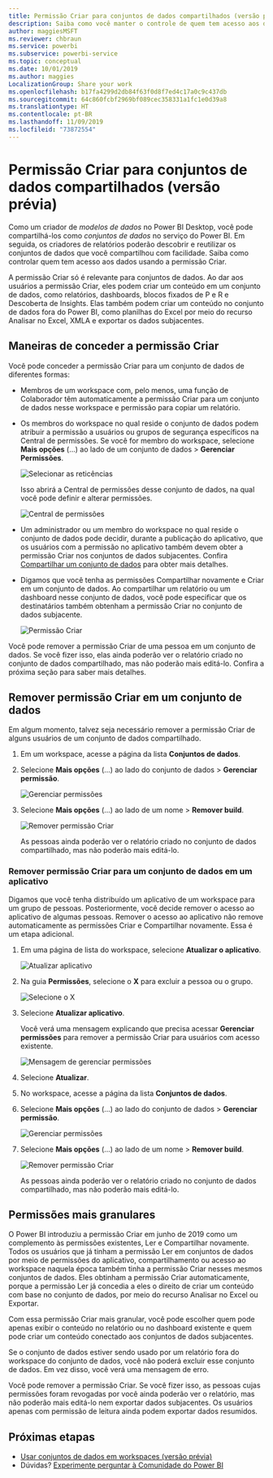 ```yaml
---
title: Permissão Criar para conjuntos de dados compartilhados (versão prévia)
description: Saiba como você manter o controle de quem tem acesso aos dados usando a permissão Criar.
author: maggiesMSFT
ms.reviewer: chbraun
ms.service: powerbi
ms.subservice: powerbi-service
ms.topic: conceptual
ms.date: 10/01/2019
ms.author: maggies
LocalizationGroup: Share your work
ms.openlocfilehash: b17fa4299d2db84f63f0d8f7ed4c17a0c9c437db
ms.sourcegitcommit: 64c860fcbf2969bf089cec358331a1fc1e0d39a8
ms.translationtype: HT
ms.contentlocale: pt-BR
ms.lasthandoff: 11/09/2019
ms.locfileid: "73872554"
---
```

# <a name="build-permission-for-shared-datasets-preview"></a>Permissão Criar para conjuntos de dados compartilhados (versão prévia)

Como um criador de *modelos de dados* no Power BI Desktop, você pode compartilhá-los como *conjuntos de dados* no serviço do Power BI. Em seguida, os criadores de relatórios poderão descobrir e reutilizar os conjuntos de dados que você compartilhou com facilidade. Saiba como controlar quem tem acesso aos dados usando a permissão Criar.

A permissão Criar só é relevante para conjuntos de dados. Ao dar aos usuários a permissão Criar, eles podem criar um conteúdo em um conjunto de dados, como relatórios, dashboards, blocos fixados de P e R e Descoberta de Insights. Elas também podem criar um conteúdo no conjunto de dados fora do Power BI, como planilhas do Excel por meio do recurso Analisar no Excel, XMLA e exportar os dados subjacentes.

## <a name="ways-to-give-build-permission"></a>Maneiras de conceder a permissão Criar

Você pode conceder a permissão Criar para um conjunto de dados de diferentes formas:

- Membros de um workspace com, pelo menos, uma função de Colaborador têm automaticamente a permissão Criar para um conjunto de dados nesse workspace e permissão para copiar um relatório.
 
- Os membros do workspace no qual reside o conjunto de dados podem atribuir a permissão a usuários ou grupos de segurança específicos na Central de permissões. Se você for membro do workspace, selecione **Mais opções** (...) ao lado de um conjunto de dados > **Gerenciar Permissões**.

    ![Selecionar as reticências](media/service-datasets-build-permissions/power-bi-dataset-permissions-new-look.png)

    Isso abrirá a Central de permissões desse conjunto de dados, na qual você pode definir e alterar permissões.

    ![Central de permissões](media/service-datasets-build-permissions/power-bi-dataset-remove-permissions-no-callouts.png)

- Um administrador ou um membro do workspace no qual reside o conjunto de dados pode decidir, durante a publicação do aplicativo, que os usuários com a permissão no aplicativo também devem obter a permissão Criar nos conjuntos de dados subjacentes. Confira [Compartilhar um conjunto de dados](service-datasets-share.md) para obter mais detalhes.

- Digamos que você tenha as permissões Compartilhar novamente e Criar em um conjunto de dados. Ao compartilhar um relatório ou um dashboard nesse conjunto de dados, você pode especificar que os destinatários também obtenham a permissão Criar no conjunto de dados subjacente.

    ![Permissão Criar](media/service-datasets-build-permissions/power-bi-share-report-allow-users.png)

Você pode remover a permissão Criar de uma pessoa em um conjunto de dados. Se você fizer isso, elas ainda poderão ver o relatório criado no conjunto de dados compartilhado, mas não poderão mais editá-lo. Confira a próxima seção para saber mais detalhes.

## <a name="remove-build-permission-for-a-dataset"></a>Remover permissão Criar em um conjunto de dados

Em algum momento, talvez seja necessário remover a permissão Criar de alguns usuários de um conjunto de dados compartilhado. 

1. Em um workspace, acesse a página da lista **Conjuntos de dados**. 
1. Selecione **Mais opções** (...) ao lado do conjunto de dados > **Gerenciar permissão**.

    ![Gerenciar permissões](media/service-datasets-build-permissions/power-bi-dataset-permissions-new-look.png)

1. Selecione **Mais opções** (...) ao lado de um nome > **Remover build**.

    ![Remover permissão Criar](media/service-datasets-build-permissions/power-bi-dataset-remove-build-permissions.png)

    As pessoas ainda poderão ver o relatório criado no conjunto de dados compartilhado, mas não poderão mais editá-lo.

### <a name="remove-build-permission-for-a-dataset-in-an-app"></a>Remover permissão Criar para um conjunto de dados em um aplicativo

Digamos que você tenha distribuído um aplicativo de um workspace para um grupo de pessoas. Posteriormente, você decide remover o acesso ao aplicativo de algumas pessoas. Remover o acesso ao aplicativo não remove automaticamente as permissões Criar e Compartilhar novamente. Essa é um etapa adicional. 

1. Em uma página de lista do workspace, selecione **Atualizar o aplicativo**. 

    ![Atualizar aplicativo](media/service-datasets-build-permissions/power-bi-app-update.png)

1. Na guia **Permissões**, selecione o **X** para excluir a pessoa ou o grupo. 

    ![Selecione o X](media/service-datasets-build-permissions/power-bi-app-delete-user.png)
1. Selecione **Atualizar aplicativo**.

    Você verá uma mensagem explicando que precisa acessar **Gerenciar permissões** para remover a permissão Criar para usuários com acesso existente. 

    ![Mensagem de gerenciar permissões](media/service-datasets-build-permissions/power-bi-dataset-app-remove-message.png)

1. Selecione **Atualizar**.

1. No workspace, acesse a página da lista **Conjuntos de dados**. 
1. Selecione **Mais opções** (...) ao lado do conjunto de dados > **Gerenciar permissão**.

    ![Gerenciar permissões](media/service-datasets-build-permissions/power-bi-dataset-permissions-new-look.png)

1. Selecione **Mais opções** (...) ao lado de um nome > **Remover build**.

    ![Remover permissão Criar](media/service-datasets-build-permissions/power-bi-dataset-remove-build-permissions.png)

    As pessoas ainda poderão ver o relatório criado no conjunto de dados compartilhado, mas não poderão mais editá-lo.

## <a name="more-granular-permissions"></a>Permissões mais granulares

O Power BI introduziu a permissão Criar em junho de 2019 como um complemento às permissões existentes, Ler e Compartilhar novamente. Todos os usuários que já tinham a permissão Ler em conjuntos de dados por meio de permissões do aplicativo, compartilhamento ou acesso ao workspace naquela época também tinha a permissão Criar nesses mesmos conjuntos de dados. Eles obtinham a permissão Criar automaticamente, porque a permissão Ler já concedia a eles o direito de criar um conteúdo com base no conjunto de dados, por meio do recurso Analisar no Excel ou Exportar.

Com essa permissão Criar mais granular, você pode escolher quem pode apenas exibir o conteúdo no relatório ou no dashboard existente e quem pode criar um conteúdo conectado aos conjuntos de dados subjacentes.

Se o conjunto de dados estiver sendo usado por um relatório fora do workspace do conjunto de dados, você não poderá excluir esse conjunto de dados. Em vez disso, você verá uma mensagem de erro.

Você pode remover a permissão Criar. Se você fizer isso, as pessoas cujas permissões foram revogadas por você ainda poderão ver o relatório, mas não poderão mais editá-lo nem exportar dados subjacentes. Os usuários apenas com permissão de leitura ainda podem exportar dados resumidos. 

## <a name="next-steps"></a>Próximas etapas

- [Usar conjuntos de dados em workspaces (versão prévia)](service-datasets-across-workspaces.md)
- Dúvidas? [Experimente perguntar à Comunidade do Power BI](https://community.powerbi.com/)
